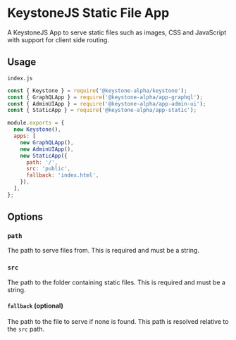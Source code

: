 <!--[meta]
section: api
subSection: apps
title: Static App
[meta]-->

# KeystoneJS Static File App

A KeystoneJS App to serve static files such as images, CSS and JavaScript with support for client side routing.

## Usage

`index.js`

```js
const { Keystone } = require('@keystone-alpha/keystone');
const { GraphQLApp } = require('@keystone-alpha/app-graphql');
const { AdminUIApp } = require('@keystone-alpha/app-admin-ui');
const { StaticApp } = require('@keystone-alpha/app-static');

module.exports = {
  new Keystone(),
  apps: [
    new GraphQLApp(),
    new AdminUIApp(),
    new StaticApp({
      path: '/',
      src: 'public',
      fallback: 'index.html',
    }),
  ],
};
```

## Options

### `path`

The path to serve files from. This is required and must be a string.

### `src`

The path to the folder containing static files. This is required and must be a string.

#### `fallback` (optional)

The path to the file to serve if none is found. This path is resolved relative to the `src` path.
